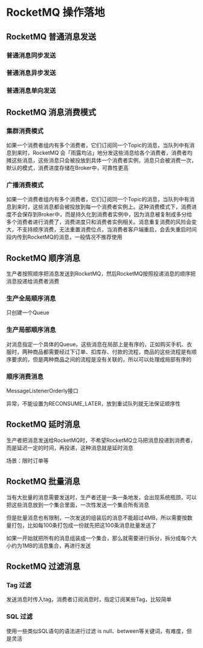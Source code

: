 # RocketMQ 操作落地

## RocketMQ 普通消息发送

### 普通消息同步发送
### 普通消息异步发送
### 普通消息单向发送





## RocketMQ 消息消费模式

### 集群消费模式
如果一个消费者组内有多个消费者，它们订阅同一个Topic的消息，当队列中有消息到来时，RocketMQ 会「雨露均沾」地分发这些消息给各个消费者，消费者均摊这些消息，这些消息只会被投放到具体一个消费者实例，消息只会被消费一次，默认的模式，消费进度存储在Broker中，可靠性更高

### 广播消费模式
如果一个消费者组内有多个消费者，它们订阅同一个Topic的消息，当队列中有消息到来时，这些消息都会被投放到每一个消费者实例上。这种消费模式下，消费进度不会保存到Broker中，而是持久化到消费者实例中，因为消息被复制成多分给多个消费者进行消费了，消费进度只和消费者实例相关。消息重复消费的风险会变大，不支持顺序消费，无法重置消费位点，当消费者客户端重启，会丢失重启时间段内传到RocketMQ的消息，一般情况不推荐使用


## RocketMQ 顺序消息
生产者按照顺序把消息发送到RocketMQ，然后RocketMQ按照投递消息的顺序把消息投递给消费者消费

### 生产全局顺序消息
只创建一个Queue

### 生产局部顺序消息
对消息指定一个具体的Queue，这些消息在局部上是有序的，正如购买手机、衣服时，两种商品都需要经过下订单、扣库存、付款的流程，商品的这些流程是有顺序要求的，但是两种商品之间的流程是没有关联的，所以可以处理成局部有序的

### 顺序消费消息
MessageListenerOrderly接口

异常，不能设置为RECONSUME_LATER，放到重试队列就无法保证顺序性


## RocketMQ 延时消息
生产者把消息发送给RocketMQ时，不希望RocketMQ立马把消息投递到消费者，而是延迟一定的时间，再投递，这种消息就是延时消息

场景：限时订单等

## RocketMQ 批量消息
当有大批量的消息需要发送时，生产者还是一条一条地发，会出现系统瓶颈，可以把这些消息放到一个集合里面，一次性发送一个集合所有消息

但是批量消息也有限制，一次发送的组装后的消息不能超过4MB，所以需要按数量打包，比如每100条打包成一份就先把这100条消息批量发送了

如果一开始就把所有的消息组装成一个集合，那么就需要进行拆分，拆分成每个大小约为1MB的消息集合，再进行发送



## RocketMQ 过滤消息

### Tag 过滤
发送消息时传入tag，消费者订阅消息时，指定订阅某些Tag，比较简单

### SQL 过滤
使用一些类似SQL语句的语法进行过滤 is null、between等关键词，有难度，但是灵活

